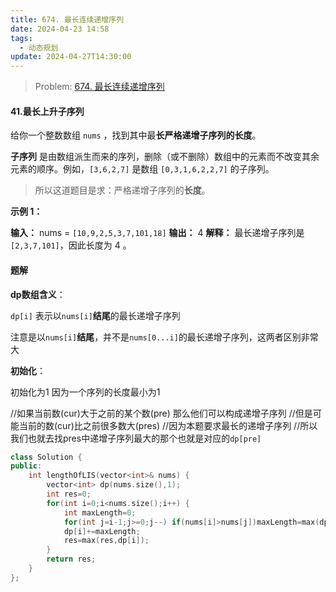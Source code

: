 ```yaml
---
title: 674. 最长连续递增序列
date: 2024-04-23 14:58
tags:
  - 动态规划
update: 2024-04-27T14:30:00
---
```

> Problem: [674. 最长连续递增序列](https://leetcode.cn/problems/longest-continuous-increasing-subsequence/description/)

#### 41.最长上升子序列

给你一个整数数组 `nums` ，找到其中最**长严格递增子序列的长度**。

**子序列** 是由数组派生而来的序列，删除（或不删除）数组中的元素而不改变其余元素的顺序。例如，`[3,6,2,7]` 是数组 `[0,3,1,6,2,2,7]` 的子序列。

>所以这道题目是求：严格递增子序列的**长度**。

**示例 1：**

**输入：** nums = `[10,9,2,5,3,7,101,18]`
**输出：** 4
**解释：** 最长递增子序列是`[2,3,7,101]`，因此长度为 4 。

#### 题解

**dp数组含义**：

`dp[i]` 表示以`nums[i]`**结尾**的最长递增子序列

注意是以`nums[i]`**结尾**，并不是`nums[0...i]`的最长递增子序列，这两者区别非常大

**初始化**：

初始化为1 因为一个序列的长度最小为1

//如果当前数(cur)大于之前的某个数(pre) 那么他们可以构成递增子序列
//但是可能当前的数(cur)比之前很多数大(pres)
//因为本题要求最长的递增子序列
//所以我们也就去找pres中递增子序列最大的那个也就是对应的`dp[pre]`

```cpp
class Solution {
public:
    int lengthOfLIS(vector<int>& nums) {
        vector<int> dp(nums.size(),1);
        int res=0;
        for(int i=0;i<nums.size();i++) {
            int maxLength=0;
            for(int j=i-1;j>=0;j--) if(nums[i]>nums[j])maxLength=max(dp[j],maxLength);
            dp[i]+=maxLength;
            res=max(res,dp[i]);
        }
        return res;
    }
};
